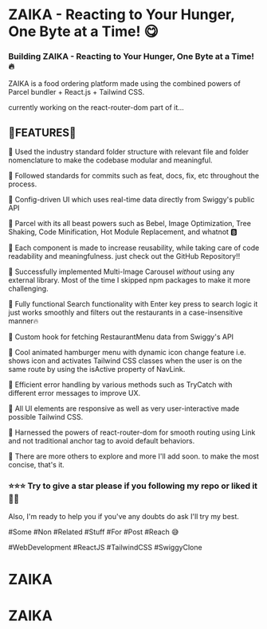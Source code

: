 # ZAIKA - Reacting to Your Hunger, One Byte at a Time! 😋



### Building ZAIKA - Reacting to Your Hunger, One Byte at a Time! 🔥

ZAIKA is a food ordering platform made using the combined powers of Parcel bundler + React.js + Tailwind CSS.



currently working on the react-router-dom part of it...





## 🐼FEATURES🐼

🍭 Used the industry standard folder structure with relevant file and folder nomenclature to make the codebase modular and meaningful. 

🍭 Followed standards for commits such as feat, docs, fix, etc throughout the process.

🍭 Config-driven UI which uses real-time data directly from Swiggy's public API

🍭 Parcel with its all beast powers such as Bebel, Image Optimization, Tree Shaking, Code Minification, Hot Module Replacement, and whatnot 🅱️

🍭 Each component is made to increase reusability, while taking care of code readability and meaningfulness. just check out the GitHub Repository!!

🍭 Successfully implemented Multi-Image Carousel *without* using any external library. Most of the time I skipped npm packages to make it more challenging.

🍭 Fully functional Search functionality with Enter key press to search logic it just works smoothly and filters out the restaurants in a case-insensitive manner🔥

🍭 Custom hook for fetching RestaurantMenu data from Swiggy's API

🍭 Cool animated hamburger menu with dynamic icon change feature i.e. shows icon and activates Tailwind CSS classes when the user is on the same route by using the isActive property of NavLink.

🍭 Efficient error handling by various methods such as TryCatch with different error messages to improve UX.

🍭 All UI elements are responsive as well as very user-interactive made possible Tailwind CSS.

🍭 Harnessed the powers of react-router-dom for smooth routing using Link and not traditional anchor tag to avoid default behaviors.

🍭 There are more others to explore and more I'll add soon. to make the most concise, that's it. 



### ⭐⭐⭐ Try to give a star please if you following my repo or liked it 🙏🏻

 Also, I'm ready to help you if you've any doubts do ask I'll try my best.



 









 



#Some #Non #Related #Stuff #For #Post #Reach 😅

#WebDevelopment #ReactJS #TailwindCSS #SwiggyClone 
# ZAIKA
# ZAIKA
